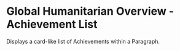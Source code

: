 Global Humanitarian Overview - Achievement List
===============================================

Displays a card-like list of Achievements within a Paragraph.
